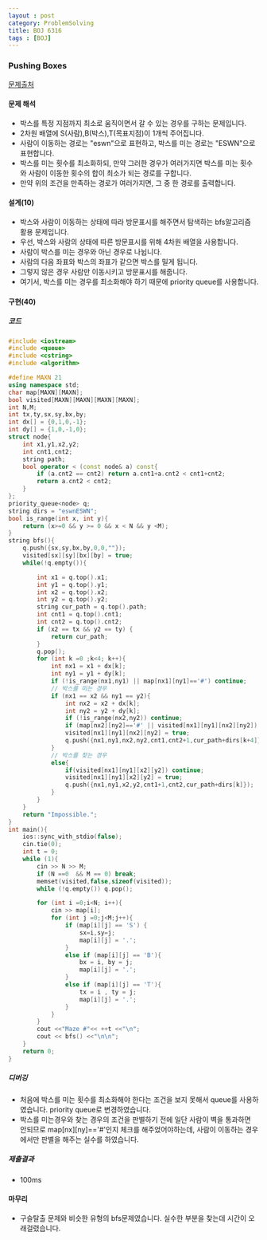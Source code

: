 ```yaml
---
layout : post
category: ProblemSolving
title: BOJ 6316
tags : [BOJ]
---
```

### Pushing Boxes

[문제출처](https://www.acmicpc.net/problem/6316)

#### 문제 해석
  
- 박스를 특정 지점까지 최소로 움직이면서 갈 수 있는 경우를 구하는 문제입니다.
- 2차원 배열에 S(사람),B(박스),T(목표지점)이 1개씩 주어집니다.
- 사람이 이동하는 경로는 "eswn"으로 표현하고, 박스를 미는 경로는 "ESWN"으로 표현합니다.
- 박스를 미는 횟수를 최소화하되, 만약 그러한 경우가 여러가지면 박스를 미는 횟수와 사람이 이동한 횟수의 합이 최소가 되는 경로를 구합니다.
- 만약 위의 조건을 만족하는 경로가 여러가지면, 그 중 한 경로를 출력합니다.

#### 설계(10)

- 박스와 사람이 이동하는 상태에 따라 방문표시를 해주면서 탐색하는 bfs알고리즘 활용 문제입니다.
- 우선, 박스와 사람의 상태에 따른 방문표시를 위해 4차원 배열을 사용합니다.
- 사람이 박스를 미는 경우와 아닌 경우로 나뉩니다.
- 사람의 다음 좌표와 박스의 좌표가 같으면 박스를 밀게 됩니다.
- 그렇지 않은 경우 사람만 이동시키고 방문표시를 해줍니다.
- 여기서, 박스를 미는 경우를 최소화해야 하기 때문에 priority queue를 사용합니다.

#### 구현(40)

##### 코드

```cpp
#include <iostream>
#include <queue>
#include <cstring>
#include <algorithm>

#define MAXN 21
using namespace std;
char map[MAXN][MAXN];
bool visited[MAXN][MAXN][MAXN][MAXN];
int N,M;
int tx,ty,sx,sy,bx,by;
int dx[] = {0,1,0,-1};
int dy[] = {1,0,-1,0};
struct node{
    int x1,y1,x2,y2;
    int cnt1,cnt2;
    string path;
    bool operator < (const node& a) const{
        if (a.cnt2 == cnt2) return a.cnt1+a.cnt2 < cnt1+cnt2;
        return a.cnt2 < cnt2;
    }
};
priority_queue<node> q;
string dirs = "eswnESWN";
bool is_range(int x, int y){
    return (x>=0 && y >= 0 && x < N && y <M);
}
string bfs(){
    q.push({sx,sy,bx,by,0,0,""});
    visited[sx][sy][bx][by] = true;
    while(!q.empty()){

        int x1 = q.top().x1;
        int y1 = q.top().y1;
        int x2 = q.top().x2;
        int y2 = q.top().y2;
        string cur_path = q.top().path;
        int cnt1 = q.top().cnt1;
        int cnt2 = q.top().cnt2;
        if (x2 == tx && y2 == ty) {
            return cur_path;
        }
        q.pop();
        for (int k =0 ;k<4; k++){
            int nx1 = x1 + dx[k];
            int ny1 = y1 + dy[k];
            if (!is_range(nx1,ny1) || map[nx1][ny1]=='#') continue;
            // 박스를 미는 경우
            if (nx1 == x2 && ny1 == y2){
                int nx2 = x2 + dx[k];
                int ny2 = y2 + dy[k];
                if (!is_range(nx2,ny2)) continue;
                if (map[nx2][ny2]=='#' || visited[nx1][ny1][nx2][ny2]) continue;
                visited[nx1][ny1][nx2][ny2] = true;
                q.push({nx1,ny1,nx2,ny2,cnt1,cnt2+1,cur_path+dirs[k+4]});
            }
            // 박스를 찾는 경우
            else{
                if(visited[nx1][ny1][x2][y2]) continue;
                visited[nx1][ny1][x2][y2] = true;
                q.push({nx1,ny1,x2,y2,cnt1+1,cnt2,cur_path+dirs[k]});
            }
        }
    }
    return "Impossible.";
}
int main(){
    ios::sync_with_stdio(false);
    cin.tie(0);
    int t = 0;
    while (1){
        cin >> N >> M;
        if (N ==0  && M == 0) break;
        memset(visited,false,sizeof(visited));
        while (!q.empty()) q.pop();

        for (int i =0;i<N; i++){
            cin >> map[i];
            for (int j =0;j<M;j++){
                if (map[i][j] == 'S') {
                    sx=i,sy=j;
                    map[i][j] = '.';
                }
                else if (map[i][j] == 'B'){
                    bx = i, by = j;
                    map[i][j] = '.';
                }
                else if (map[i][j] == 'T'){
                    tx = i , ty = j;
                    map[i][j] = '.';
                }
            }
        }
        cout <<"Maze #"<< ++t <<"\n";
        cout << bfs() <<"\n\n";
    }
    return 0;
}
```

##### 디버깅

- 처음에 박스를 미는 횟수를 최소화해야 한다는 조건을 보지 못해서 queue를 사용하였습니다. priority queue로 변경하였습니다.
- 박스를 미는경우와 찾는 경우의 조건을 판별하기 전에 일단 사람이 벽을 통과하면 안되므로 map[nx][ny]=='#'인지 체크를 해주었어야하는데, 사람이 이동하는 경우에서만 판별을 해주는 실수를 하였습니다.

##### 제출결과

- 100ms

#### 마무리

- 구슬탈출 문제와 비슷한 유형의 bfs문제였습니다. 실수한 부분을 찾는데 시간이 오래걸렸습니다.
